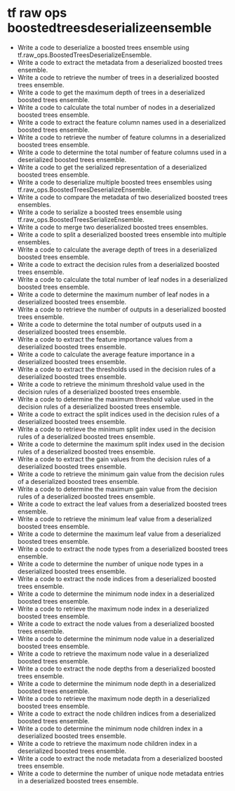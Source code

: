 # tf raw ops boostedtreesdeserializeensemble

- Write a code to deserialize a boosted trees ensemble using tf.raw_ops.BoostedTreesDeserializeEnsemble.
- Write a code to extract the metadata from a deserialized boosted trees ensemble.
- Write a code to retrieve the number of trees in a deserialized boosted trees ensemble.
- Write a code to get the maximum depth of trees in a deserialized boosted trees ensemble.
- Write a code to calculate the total number of nodes in a deserialized boosted trees ensemble.
- Write a code to extract the feature column names used in a deserialized boosted trees ensemble.
- Write a code to retrieve the number of feature columns in a deserialized boosted trees ensemble.
- Write a code to determine the total number of feature columns used in a deserialized boosted trees ensemble.
- Write a code to get the serialized representation of a deserialized boosted trees ensemble.
- Write a code to deserialize multiple boosted trees ensembles using tf.raw_ops.BoostedTreesDeserializeEnsemble.
- Write a code to compare the metadata of two deserialized boosted trees ensembles.
- Write a code to serialize a boosted trees ensemble using tf.raw_ops.BoostedTreesSerializeEnsemble.
- Write a code to merge two deserialized boosted trees ensembles.
- Write a code to split a deserialized boosted trees ensemble into multiple ensembles.
- Write a code to calculate the average depth of trees in a deserialized boosted trees ensemble.
- Write a code to extract the decision rules from a deserialized boosted trees ensemble.
- Write a code to calculate the total number of leaf nodes in a deserialized boosted trees ensemble.
- Write a code to determine the maximum number of leaf nodes in a deserialized boosted trees ensemble.
- Write a code to retrieve the number of outputs in a deserialized boosted trees ensemble.
- Write a code to determine the total number of outputs used in a deserialized boosted trees ensemble.
- Write a code to extract the feature importance values from a deserialized boosted trees ensemble.
- Write a code to calculate the average feature importance in a deserialized boosted trees ensemble.
- Write a code to extract the thresholds used in the decision rules of a deserialized boosted trees ensemble.
- Write a code to retrieve the minimum threshold value used in the decision rules of a deserialized boosted trees ensemble.
- Write a code to determine the maximum threshold value used in the decision rules of a deserialized boosted trees ensemble.
- Write a code to extract the split indices used in the decision rules of a deserialized boosted trees ensemble.
- Write a code to retrieve the minimum split index used in the decision rules of a deserialized boosted trees ensemble.
- Write a code to determine the maximum split index used in the decision rules of a deserialized boosted trees ensemble.
- Write a code to extract the gain values from the decision rules of a deserialized boosted trees ensemble.
- Write a code to retrieve the minimum gain value from the decision rules of a deserialized boosted trees ensemble.
- Write a code to determine the maximum gain value from the decision rules of a deserialized boosted trees ensemble.
- Write a code to extract the leaf values from a deserialized boosted trees ensemble.
- Write a code to retrieve the minimum leaf value from a deserialized boosted trees ensemble.
- Write a code to determine the maximum leaf value from a deserialized boosted trees ensemble.
- Write a code to extract the node types from a deserialized boosted trees ensemble.
- Write a code to determine the number of unique node types in a deserialized boosted trees ensemble.
- Write a code to extract the node indices from a deserialized boosted trees ensemble.
- Write a code to determine the minimum node index in a deserialized boosted trees ensemble.
- Write a code to retrieve the maximum node index in a deserialized boosted trees ensemble.
- Write a code to extract the node values from a deserialized boosted trees ensemble.
- Write a code to determine the minimum node value in a deserialized boosted trees ensemble.
- Write a code to retrieve the maximum node value in a deserialized boosted trees ensemble.
- Write a code to extract the node depths from a deserialized boosted trees ensemble.
- Write a code to determine the minimum node depth in a deserialized boosted trees ensemble.
- Write a code to retrieve the maximum node depth in a deserialized boosted trees ensemble.
- Write a code to extract the node children indices from a deserialized boosted trees ensemble.
- Write a code to determine the minimum node children index in a deserialized boosted trees ensemble.
- Write a code to retrieve the maximum node children index in a deserialized boosted trees ensemble.
- Write a code to extract the node metadata from a deserialized boosted trees ensemble.
- Write a code to determine the number of unique node metadata entries in a deserialized boosted trees ensemble.